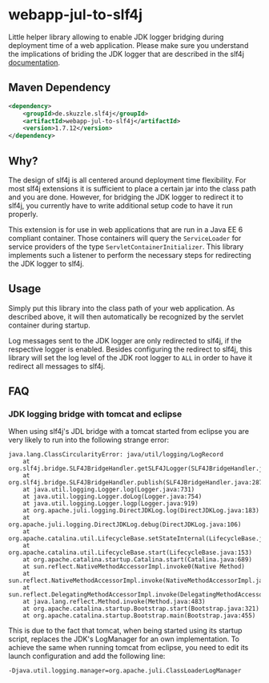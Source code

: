 webapp-jul-to-slf4j
================

Little helper library allowing to enable JDK logger bridging during deployment time of a 
web application. Please make sure you understand the implications of briding the JDK 
logger that are described in the slf4j 
[documentation](http://www.slf4j.org/legacy.html#jul-to-slf4j).

## Maven Dependency

```xml
<dependency>
    <groupId>de.skuzzle.slf4j</groupId>
    <artifactId>webapp-jul-to-slf4j</artifactId>
    <version>1.7.12</version>
</dependency>
```

## Why?
The design of slf4j is all centered around deployment time flexibility. For most 
slf4j extensions it is sufficient to place a certain jar into the class path and you are 
done. However, for bridging the JDK logger to redirect it to slf4j, you currently have 
to write additional setup code to have it run properly. 

This extension is for use in web applications that are run in a Java EE 6 compliant 
container. Those containers will query the `ServiceLoader` for service providers of the 
type `ServletContainerInitializer`. This library implements such a listener to perform 
the necessary steps for redirecting the JDK logger to slf4j.

## Usage
Simply put this library into the class path of your web application. As described above,
it will then automatically be recognized by the servlet container during startup.

Log messages sent to the JDK logger are only redirected to slf4j, if the respective logger
is enabled. Besides configuring the redirect to slf4j, this library will set the log level
of the JDK root logger to `ALL` in order to have it redirect all messages to slf4j.

## FAQ

### JDK logging bridge with tomcat and eclipse
When using slf4j's JDL bridge with a tomcat started from eclipse you are very likely to run into the following strange error:

```
java.lang.ClassCircularityError: java/util/logging/LogRecord
	at org.slf4j.bridge.SLF4JBridgeHandler.getSLF4JLogger(SLF4JBridgeHandler.java:198)
	at org.slf4j.bridge.SLF4JBridgeHandler.publish(SLF4JBridgeHandler.java:287)
	at java.util.logging.Logger.log(Logger.java:731)
	at java.util.logging.Logger.doLog(Logger.java:754)
	at java.util.logging.Logger.logp(Logger.java:919)
	at org.apache.juli.logging.DirectJDKLog.log(DirectJDKLog.java:183)
	at org.apache.juli.logging.DirectJDKLog.debug(DirectJDKLog.java:106)
	at org.apache.catalina.util.LifecycleBase.setStateInternal(LifecycleBase.java:369)
	at org.apache.catalina.util.LifecycleBase.start(LifecycleBase.java:153)
	at org.apache.catalina.startup.Catalina.start(Catalina.java:689)
	at sun.reflect.NativeMethodAccessorImpl.invoke0(Native Method)
	at sun.reflect.NativeMethodAccessorImpl.invoke(NativeMethodAccessorImpl.java:62)
	at sun.reflect.DelegatingMethodAccessorImpl.invoke(DelegatingMethodAccessorImpl.java:43)
	at java.lang.reflect.Method.invoke(Method.java:483)
	at org.apache.catalina.startup.Bootstrap.start(Bootstrap.java:321)
	at org.apache.catalina.startup.Bootstrap.main(Bootstrap.java:455)
```

This is due to the fact that tomcat, when being started using its startup script, replaces the JDK's LogManager for an own implementation. To achieve the same when running tomcat from eclipse, you need to edit its launch configuration and add the following line:
```
-Djava.util.logging.manager=org.apache.juli.ClassLoaderLogManager
```

